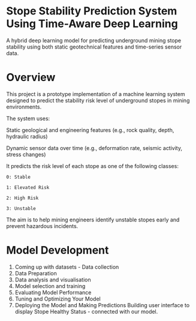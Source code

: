 # Stope Stability Prediction System Using Time-Aware Deep Learning
A hybrid deep learning model for predicting underground mining stope stability using both static geotechnical features and time-series sensor data.

# Overview

This project is a prototype implementation of a machine learning system designed to predict the stability risk level of underground stopes in mining environments.

The system uses:

Static geological and engineering features (e.g., rock quality, depth, hydraulic radius)

Dynamic sensor data over time (e.g., deformation rate, seismic activity, stress changes)

It predicts the risk level of each stope as one of the following classes:

    0: Stable

    1: Elevated Risk

    2: High Risk

    3: Unstable

The aim is to help mining engineers identify unstable stopes early and prevent hazardous incidents.

# Model Development
 1. Coming up with datasets - Data collection
 2. Data Preparation 
 3. Data analysis and visualisation
 4. Model selection and training
 5. Evaluating Model Performance
 6. Tuning and Optimizing Your Model
 7. Deploying the Model and Making Predictions
Building user interface to display Stope Healthy Status - connected with our model.


